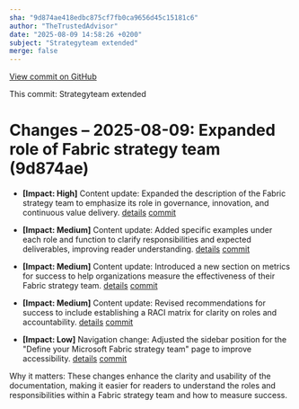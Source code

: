 ```yaml
---
sha: "9d874ae418edbc875cf7fb0ca9656d45c15181c6"
author: "TheTrustedAdvisor"
date: "2025-08-09 14:58:26 +0200"
subject: "Strategyteam extended"
merge: false
---
```


[View commit on GitHub](https://github.com/TheTrustedAdvisor/FabricAdoptionFramework/commit/9d874ae418edbc875cf7fb0ca9656d45c15181c6)

This commit: Strategyteam extended

# Changes – 2025-08-09: Expanded role of Fabric strategy team (9d874ae)

- **[Impact: High]** Content update: Expanded the description of the Fabric strategy team to emphasize its role in governance, innovation, and continuous value delivery. [details](/docs/about/changes/2025-08-09-strategyteam-extended) [commit](https://github.com/TheTrustedAdvisor/FabricAdoptionFramework/commit/9d874ae418edbc875cf7fb0ca9656d45c15181c6)

- **[Impact: Medium]** Content update: Added specific examples under each role and function to clarify responsibilities and expected deliverables, improving reader understanding. [details](/docs/about/changes/2025-08-09-strategyteam-extended) [commit](https://github.com/TheTrustedAdvisor/FabricAdoptionFramework/commit/9d874ae418edbc875cf7fb0ca9656d45c15181c6)

- **[Impact: Medium]** Content update: Introduced a new section on metrics for success to help organizations measure the effectiveness of their Fabric strategy team. [details](/docs/about/changes/2025-08-09-strategyteam-extended) [commit](https://github.com/TheTrustedAdvisor/FabricAdoptionFramework/commit/9d874ae418edbc875cf7fb0ca9656d45c15181c6)

- **[Impact: Medium]** Content update: Revised recommendations for success to include establishing a RACI matrix for clarity on roles and accountability. [details](/docs/about/changes/2025-08-09-strategyteam-extended) [commit](https://github.com/TheTrustedAdvisor/FabricAdoptionFramework/commit/9d874ae418edbc875cf7fb0ca9656d45c15181c6)

- **[Impact: Low]** Navigation change: Adjusted the sidebar position for the "Define your Microsoft Fabric strategy team" page to improve accessibility. [details](/docs/about/changes/2025-08-09-strategyteam-extended) [commit](https://github.com/TheTrustedAdvisor/FabricAdoptionFramework/commit/9d874ae418edbc875cf7fb0ca9656d45c15181c6)

Why it matters: These changes enhance the clarity and usability of the documentation, making it easier for readers to understand the roles and responsibilities within a Fabric strategy team and how to measure success.
